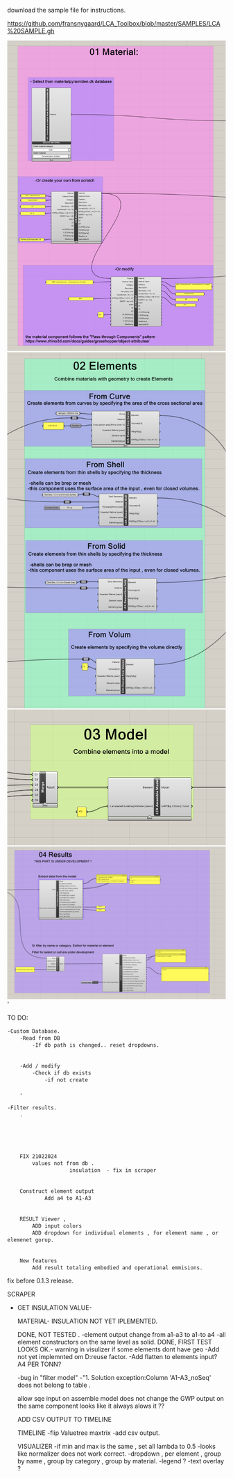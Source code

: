 ﻿download the sample file for instructions. 

https://github.com/fransnygaard/LCA_Toolbox/blob/master/SAMPLES/LCA%20SAMPLE.gh



![alt text](https://github.com/fransnygaard/LCA_Toolbox/blob/master/SAMPLES/01_Materials.png?raw=true)
![alt text](https://github.com/fransnygaard/LCA_Toolbox/blob/master/SAMPLES/02_Elements.png?raw=true)
![alt text](https://github.com/fransnygaard/LCA_Toolbox/blob/master/SAMPLES/03_Model.png?raw=true)
![alt text](https://github.com/fransnygaard/LCA_Toolbox/blob/master/SAMPLES/04_Results.png?raw=true)'

TO DO:
	

	-Custom Database.
		-Read from DB
			-If db path is changed.. reset dropdowns.


		-Add / modify
			-Check if db exists
				-if not create

		-

	-Filter results. 
		.





		FIX 21022024
			values not from db . 
						insulation  - fix in scraper


		Construct element output
				Add a4 to A1-A3

		
		RESULT Viewer ,
			ADD input colors
			ADD dropdown for individual elements , for element name , or elemenet gorup. 


		New features
			Add result totaling embodied and operational emmisions.


fix before 0.1.3 release. 


SCRAPER
-	GET INSULATION VALUE-

	MATERIAL-
	INSULATION NOT YET IPLEMENTED.
	 

	DONE, NOT TESTED . -element output change from a1-a3 to a1-to a4
	-all element constructors on the same level as solid.
	DONE, FIRST TEST LOOKS OK.- warning in visulizer if some elements dont have geo
	-Add not yet implemnted om D:reuse factor.
	-Add flatten to elements input? 
	A4 PER TONN? 

	-bug in "filter model" -"1. Solution exception:Column 'A1-A3_noSeq' does not belong to table .
	
	
	allow sqe input on assemble model does not change the GWP output on the same component
	looks like it always alows it ?? 

	ADD CSV OUTPUT TO TIMELINE


	TIMELINE 
		-flip Valuetree maxtrix
		-add csv output.


	VISUALIZER
		-if min and max is the same  , set all lambda to 0.5
		-looks like normalizer does not work correct.
		-dropdown , per element , group by name , group by category , group by material.
		-legend ? 
		-text overlay ? 

		
